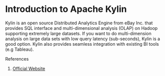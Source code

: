 # Introduction to Apache Kylin

Kylin is an open source Distributed Analytics Engine from eBay Inc. that provides SQL interface and multi-dimensional analysis (OLAP) on Hadoop supporting extremely large datasets. 
If you want to do multi-dimension analysis on large data sets with low query latency (sub-seconds), Kylin is a good option. Kylin also provides seamless integration with existing BI tools (e.g Tableau).





References

1. [Official Website](http://kylin.apache.org/)
